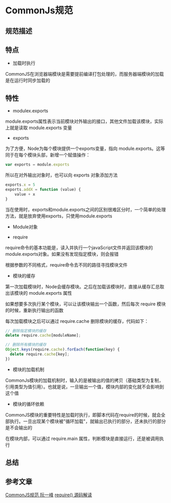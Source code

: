 # CommonJs规范

## 规范描述
## 特点

-    加载时执行

CommonJS在浏览器端模块是需要提前编译打包处理的，而服务器端模块的加载是在运行时同步加载的

## 特性

-   modulex.exports

module.exports属性表示当前模块对外输出的接口，其他文件加载该模块，实际上就是读取 module.exports 变量

-   exports

为了方便，Node为每个模块提供一个exports变量，指向 module.exports。这等同于在每个模块头部，新增一个赋值操作：

```js
var exports = module.exports
```

所以在对外输出对象时，也可以向 exports 对象添加方法

```js
exports.x = 5
exports.addX = function (value) {
    value + x
}
```

当在使用时，exports和module.exports之间的区别很难区分时，一个简单的处理方法，就是放弃使用exports，只使用module.exports

-   Module对象

-   require

require命令的基本功能是，读入并执行一个javaScript文件并返回该模块的 module.exports对象。如果没有发现指定模块，则会报错

根据参数的不同格式，require命令去不同的路径寻找模块文件

-   模块的缓存

第一次加载模块时，Node会缓存模块。之后在加载该模块时，直接从缓存汇总取出该模块的 module.exports 属性

如果想要多次执行某个模块，可以让该模块输出一个函数，然后每次 require 模块的时候，重新执行输出的函数

每次加载模块之后可以通过 require.cache 删除模块的缓存，代码如下：

```js
// 删除指定模块的缓存
delete require.cache[moduleName];

// 删除所有模块的缓存
Object.keys(require.cache).forEach(function(key) {
  delete require.cache[key];
})
```

-   模块的加载机制

CommonJs模块的加载机制时，输入的是被输出的值的拷贝（基础类型为复制，引用类型为值引用）。也就是说，一旦输出一个值，模块内部的变化就不会影响到这个值

-   模块的循环依赖

CommonJS模块的重要特性是加载时执行，即脚本代码在require的时候，就会全部执行。一旦出现某个模块被"循环加载"，就输出已执行的部分，还未执行的部分是不会输出的

在模块内部，可以通过 require.main 属性，判断模块是直接运行，还是被调用执行

## 总结
## 参考文章

[CommonJS规范 阮一峰](https://javascript.ruanyifeng.com/nodejs/module.html#toc2)
[require() 源码解读](http://www.ruanyifeng.com/blog/2015/05/require.html)